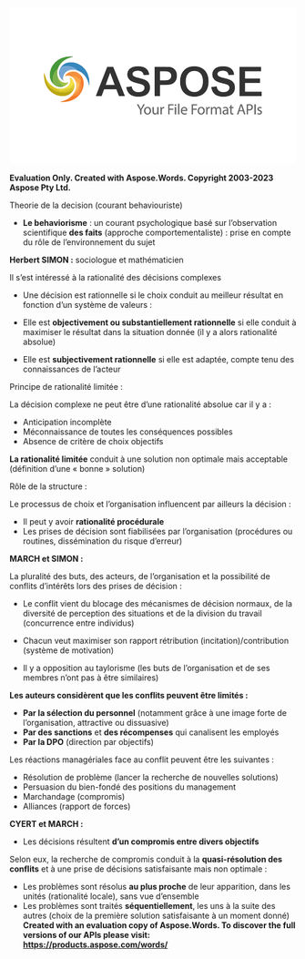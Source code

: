 ﻿![](4._Theorie_de_la_decision.docx.001.png)

**Evaluation Only. Created with Aspose.Words. Copyright 2003-2023 Aspose Pty Ltd.**

Theorie de la decision (courant behaviouriste)

- **Le behaviorisme** : un courant psychologique basé sur l’observation scientifique **des faits** (approche comportementaliste) : prise en compte du rôle de l’environnement du sujet 

**Herbert SIMON :** sociologue et mathématicien 

Il s’est intéressé à la rationalité des décisions complexes 

- Une décision est rationnelle si le choix conduit au meilleur résultat en fonction d’un système de valeurs : 

- Elle est **objectivement ou substantiellement rationnelle** si elle conduit à maximiser le résultat dans la situation donnée (il y a alors rationalité absolue) 
- Elle est **subjectivement rationnelle** si elle est adaptée, compte tenu des connaissances de l’acteur 

Principe de rationalité limitée : 

La décision complexe ne peut être d’une rationalité absolue car il y a : 

- Anticipation incomplète 
- Méconnaissance de toutes les conséquences possibles 
- Absence de critère de choix objectifs 

**La rationalité limitée** conduit à une solution non optimale mais acceptable (définition d’une « bonne » solution) 

Rôle de la structure : 

Le processus de choix et l’organisation influencent par ailleurs la décision : 

- Il peut y avoir **rationalité procédurale**
- Les prises de décision sont fiabilisées par l’organisation (procédures ou routines, dissémination du risque d’erreur) 


**MARCH et SIMON :**

La pluralité des buts, des acteurs, de l’organisation et la possibilité de conflits d’intérêts lors des prises de décision : 

- Le conflit vient du blocage des mécanismes de décision normaux, de la diversité de perception des situations et de la division du travail (concurrence entre individus) 
- Chacun veut maximiser son rapport rétribution (incitation)/contribution (système de motivation) 

- Il y a opposition au taylorisme (les buts de l’organisation et de ses membres n’ont pas à être similaires) 

**Les auteurs considèrent que les conflits peuvent être limités :** 

- **Par la sélection du personnel** (notamment grâce à une image forte de l’organisation, attractive ou dissuasive) 
- **Par des sanctions** et **des récompenses** qui canalisent les employés 
- **Par la DPO** (direction par objectifs) 

Les réactions managériales face au conflit peuvent être les suivantes : 

- Résolution de problème (lancer la recherche de nouvelles solutions)
- Persuasion du bien-fondé des positions du management 
- Marchandage (compromis)
- Alliances (rapport de forces) 

**CYERT et MARCH :**

- Les décisions résultent **d’un compromis entre divers objectifs**

Selon eux, la recherche de compromis conduit à la **quasi-résolution des conflits** et à une prise de décisions satisfaisante mais non optimale : 

- Les problèmes sont résolus **au plus proche** de leur apparition, dans les unités (rationalité locale), sans vue d’ensemble 
- Les problèmes sont traités **séquentiellement**, les uns à la suite des autres (choix de la première solution satisfaisante à un moment donné)
**Created with an evaluation copy of Aspose.Words. To discover the full versions of our APIs please visit: https://products.aspose.com/words/**
